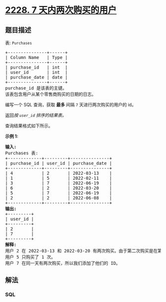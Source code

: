# [2228. 7 天内两次购买的用户](https://leetcode.cn/problems/users-with-two-purchases-within-seven-days)

## 题目描述

<p>表: <code>Purchases</code></p>

<pre>
+---------------+------+
| Column Name   | Type |
+---------------+------+
| purchase_id   | int  |
| user_id       | int  |
| purchase_date | date |
+---------------+------+
purchase_id 是该表的主键。
该表包含用户从某个零售商购买的日期的日志。
</pre>

<p>编写一个 SQL 查询，获取&nbsp;<strong>最多&nbsp;</strong>间隔 <code>7</code> 天进行两次购买的用户的 id。</p>

<p data-group="1-1">返回<em>按 <code>user_id</code>&nbsp;排序的结果表。</em></p>

<p>查询结果格式如下所示。</p>

<p><strong>示例 1:</strong></p>

<pre>
<strong>输入:</strong> 
Purchases 表:
+-------------+---------+---------------+
| purchase_id | user_id | purchase_date |
+-------------+---------+---------------+
| 4           | 2       | 2022-03-13    |
| 1           | 5       | 2022-02-11    |
| 3           | 7       | 2022-06-19    |
| 6           | 2       | 2022-03-20    |
| 5           | 7       | 2022-06-19    |
| 2           | 2       | 2022-06-08    |
+-------------+---------+---------------+
<strong>输出:</strong> 
+---------+
| user_id |
+---------+
| 2       |
| 7       |
+---------+
<strong>解释:</strong> 
用户 2 在 2022-03-13 和 2022-03-20 有两次购买。由于第二次购买是在第一次购买后的 7 天内，我们添加了他们的 ID。
用户 5 只购买了 1 次。
用户 7 在同一天有两次购买，所以我们添加了他们的 ID。</pre>

## 解法

### **SQL**

```sql

```
